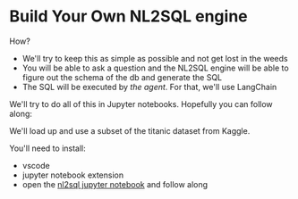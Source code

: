 # Build Your Own NL2SQL engine

How?

* We'll try to keep this as simple as possible and not get lost in the weeds
* You will be able to ask a question and the NL2SQL engine will be able to figure out the schema of the db and generate the SQL
* The SQL will be executed by _the agent_.  For that, we'll use LangChain

We'll try to do all of this in Jupyter notebooks.  Hopefully you can follow along:  

We'll load up and use a subset of the titanic dataset from Kaggle.  

You'll need to install:
* vscode
* jupyter notebook extension
* open the [nl2sql jupyter notebook](./nl2sql.ipynb) and follow along